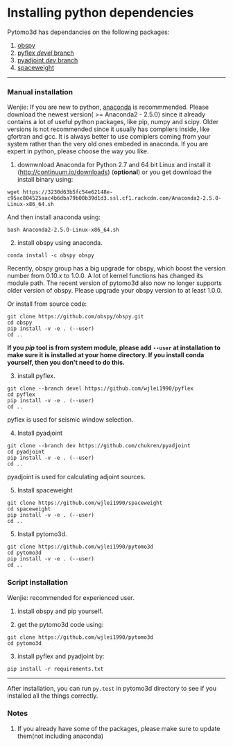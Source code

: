 # Installing python dependencies

Pytomo3d has dependancies on the following packages:

1. [obspy](https://github.com/obspy/obspy)
2. [pyflex *devel* branch](https://github.com/wjlei1990/pyflex)
3. [pyadjoint *dev* branch](https://github.com/chukren/pyadjoint)
4. [spaceweight](https://github.com/wjlei1990/spaceweight)

---

### Manual installation

Wenjie: If you are new to python, [anaconda](https://www.continuum.io/downloads) is recommmended. Please download the newest version( >= Anaconda2 - 2.5.0) since it already contains a lot of useful python packages, like pip, numpy and scipy.  Older versions is not recommended since it usually has compliers inside, like gfortran and gcc. It is always better to use comiplers coming from your system rather than the very old ones embeded in anaconda. If you are expert in python, please choose the way you like.

1. downwnload Anaconda for Python 2.7 and 64 bit Linux and install it (http://continuum.io/downloads) (**optional**) or you get download the install binary using:
  ```
  wget https://3230d63b5fc54e62148e-c95ac804525aac4b6dba79b00b39d1d3.ssl.cf1.rackcdn.com/Anaconda2-2.5.0-Linux-x86_64.sh
  ```
  And then install anaconda using:
  ```
  bash Anaconda2-2.5.0-Linux-x86_64.sh
  ```

2. install obspy using anaconda.
  ```
  conda install -c obspy obspy
  ```
  Recently, obspy group has a big upgrade for obspy, which boost the version number from 0.10.x to 1.0.0. A lot of kernel functions has changed its module path. The recent version of pytomo3d also now no longer supports older version of obspy. Please upgrade your obspy version to at least 1.0.0.

  Or install from source code:
  ```
  git clone https://github.com/obspy/obspy.git
  cd obspy
  pip install -v -e . (--user)
  cd ..
  ```
  **If you *pip* tool is from system module, please add `--user` at installation to make sure it is installed at your home directory. If you install conda yourself, then you don't need to do this.**

3. install pyflex.
  ```
  git clone --branch devel https://github.com/wjlei1990/pyflex 
  cd pyflex
  pip install -v -e . (--user)
  cd ..
  ```
  pyflex is used for seismic window selection.
  
4. Install pyadjoint
  ```
  git clone --branch dev https://github.com/chukren/pyadjoint 
  cd pyadjoint
  pip install -v -e . (--user)
  cd ..
  ```
  pyadjoint is used for calculating adjoint sources.
  
  
5. Install spaceweight
  ```
  git clone https://github.com/wjlei1990/spaceweight
  cd spaceweight
  pip install -v -e . (--user)
  cd ..
  ```

5. Install pytomo3d.
  ```
  git clone https://github.com/wjlei1990/pytomo3d
  cd pytomo3d
  pip install -v -e . (--user)
  cd ..
  ```

### Script installation

Wenjie: recommended for experienced user.

1. install obspy and pip yourself.

2. get the pytomo3d code using:
  ```
  git clone https://github.com/wjlei1990/pytomo3d
  cd pytomo3d
  ```
  
3. install pyflex and pyadjoint by:
  ```
  pip install -r requirements.txt
  ```
  
---

After installation, you can run `py.test` in pytomo3d directory to see if you installed all the things correctly.

### Notes
1. If you already have some of the packages, please make sure to update them(not including anaconda)

